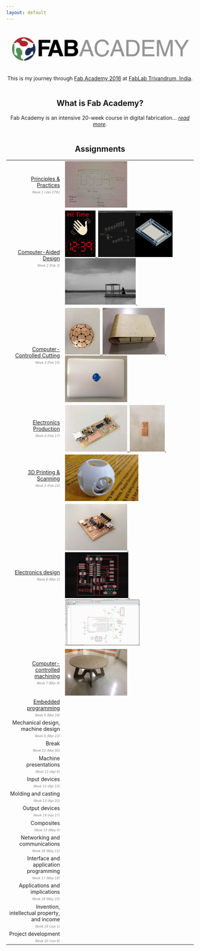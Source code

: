 ```yaml
---
layout: default
---
```

[<img src="images/fabacademy.jpg"/>][FabAcademy]


<div style="text-align:center">
   This is my journey through <a href="http://archive.fabacademy.org/archives/2016/master/">Fab Academy 2016</a> at
   <a href="https://www.fablabs.io/fablabtrivandrum">FabLab Trivandrum, India</a>.
</div>

<br/>

<h2 style="text-align:center">What is Fab Academy?</h2>

<div style="text-align:center">
   Fab Academy is an intensive 20-week course in digital fabrication... <a href="fabacademy.html"><span style="font-style:italic">read more</span></a>.
</div>

<br/>


<h2 style="text-align:center">Assignments</h2>

<table cellspacing="10" cellpadding="10">
<tr>
   <td style="text-align:right" width="30%">
      <a href="w1-principles.html">Principles & Practices</a> <br/>
      <span style="font-size:60%;font-style:italic;color:gray">Week 1 (Jan 27th)</span>
   </td>
   <td>
      <a href="w1-principles.html">
         <img src="images/clock.jpg" height="125"/>
      </a>
   </td>
</tr>
<tr>
   <td style="text-align:right">
      <a href="w2-cad.html">Computer-Aided Design</a> <br/>
      <span style="font-size:60%;font-style:italic;color:gray">Week 2 (Feb 3)</span>
   </td>
   <td>
      <a href="w2-cad.html">
         <img src="images/hi-time-logo.svg" height="125"/>&nbsp;
         <img src="images/antimony-hitime.jpg" height="125"/>
         <img src="images/beach-vader.jpg" height="125"/>&nbsp;
      </a>
   </td>
</tr>
<tr>
   <td style="text-align:right">
      <a href="w3-cutting.html">Computer-Controlled Cutting</a> <br/>
      <span style="font-size:60%;font-style:italic;color:gray">Week 3 (Feb 10)</span>
   </td>
   <td>
      <a href="w3-cutting.html">
         <img src="images/geodesic-top.jpg" height="125"/>&nbsp;
         <img src="images/box-side.jpg" height="125"/>&nbsp;
         <img src="images/deathstar-decal.jpg" height="125"/>
      </a>
   </td>
</tr>
<tr>
   <td style="text-align:right">
         <a href="w4-eprod.html">Electronics Production</a> <br/>
		<span style="font-size:60%;font-style:italic;color:gray">Week 4 (Feb 17)</span>
	</td>
	<td> 
	    <a href="w4-eprod.html">
			<img src="images/fabisp.jpg" height="125"/>&nbsp;
			<img src="images/eprod-2nd-result.jpg" height="125"/>&nbsp;
		</a> 
   </td> 
</tr> 
<tr>
   <td style="text-align:right">
         <a href="w5-3d.html">3D Printing & Scanning</a> <br/>
		<span style="font-size:60%;font-style:italic;color:gray">Week 5 (Feb 24)</span>
	</td>
	<td> 
         <a href="w5-3d.html">
			<img src="images/w5-sphere.jpg" height="125"/>
		</a> 
	</td> 
</tr> 
<tr>
   <td style="text-align:right">
         <a href="w6-edesign.html">Electronics design</a> <br/> 
		<span style="font-size:60%;font-style:italic;color:gray">Week 6 (Mar 2)</span>
   </td>	
   <td> 
      <a href="w6-edesign.html">
		<img src="images/w6-final-board.jpg" height="125"/>&nbsp;
		<img src="images/w6-board-layout.jpg" height="125"/>&nbsp;
		<img src="images/w6-schematic.jpg" height="125"/>
	  </a> 
   </td> 
</tr> 
<tr>
   <td style="text-align:right">
         <a href="w7-machining.html">Computer-controlled machining </a> <br/> 
		<span style="font-size:60%;font-style:italic;color:gray">Week 7 (Mar 9)</span>
	</td>
	<td> 
      <a href="w7-machining.html">
		<img src="images/w7-table.jpg" height="125"/>
	  </a> 
    </td> 
</tr> 
<tr>
   <td style="text-align:right">
	<a href="w8-embedded.html">Embedded programming</a> <br/> 
		<span style="font-size:60%;font-style:italic;color:gray">Week 8 (Mar 16)</span>
	</td>
	<td> 
		<a href="w8-embedded.html">
		</a> 
   </td> 
</tr> 
<tr>
   <td style="text-align:right">
		Mechanical design, machine design <br/>
		<span style="font-size:60%;font-style:italic;color:gray">Week 9 (Mar 23)</span>
	</td>
	    <td> 
	   </td> 
</tr> 
<tr>
   <td style="text-align:right">
		Break <br/>
		<span style="font-size:60%;font-style:italic;color:gray">Week 10 (Mar 30)</span>
	</td>
	    <td> 
	   </td> 
</tr> 
<tr>
   <td style="text-align:right">
		Machine presentations <br/>
		<span style="font-size:60%;font-style:italic;color:gray">Week 11 (Apr 6)</span>
	</td>
	    <td> 
	   </td> 
</tr> 
<tr>
   <td style="text-align:right">
		Input devices <br/>
		<span style="font-size:60%;font-style:italic;color:gray">Week 12 (Apr 13)</span>
	</td>
	    <td> 
	   </td> 
</tr> 
<tr>
   <td style="text-align:right">
		Molding and casting <br/>
		<span style="font-size:60%;font-style:italic;color:gray">Week 13 (Apr 20)</span>
	</td>
	    <td> 
	   </td> 
</tr> 
<tr>
   <td style="text-align:right">
		Output devices <br/>
		<span style="font-size:60%;font-style:italic;color:gray">Week 14 (Apr 27)</span>
	</td>
	    <td> 
	   </td> 
</tr> 
<tr>
   <td style="text-align:right">
		Composites <br/>
		<span style="font-size:60%;font-style:italic;color:gray">Week 15 (May 4)</span>
	</td>
	    <td> 
	   </td> 
</tr> 
<tr>
   <td style="text-align:right">
		Networking and communications <br/>
		<span style="font-size:60%;font-style:italic;color:gray">Week 16 (May 11)</span>
	</td>
	    <td> 
	   </td> 
</tr> 
<tr>
   <td style="text-align:right">
		Interface and application programming <br/>
		<span style="font-size:60%;font-style:italic;color:gray">Week 17 (May 18)</span>
	</td>
	    <td> 
	   </td> 
</tr> 
<tr>
   <td style="text-align:right">
		Applications and implications <br/>
		<span style="font-size:60%;font-style:italic;color:gray">Week 18 (May 25)</span>
	</td>
	    <td> 
	   </td> 
</tr> 
<tr>
   <td style="text-align:right">
		Invention, intellectual property, and income <br/>
		<span style="font-size:60%;font-style:italic;color:gray">Week 19 (Jun 1)</span>
	</td>
	    <td> 
	   </td> 
</tr> 
<tr>
   <td style="text-align:right">
		Project development <br/>
		<span style="font-size:60%;font-style:italic;color:gray">Week 20 (Jun 8)</span>
	</td>
	    <td> 
	   </td> 
</tr> 
</table>


[FabAcademy]: http://fabacademy.org
[FabLabs]: http://archive.fabacademy.org/archives/2016/master/labs.html
[HTMAA]: http://fab.cba.mit.edu/classes/863.14/
[ProfNeil]: http://ng.cba.mit.edu/
[CBA]: http://cba.mit.edu/
[FabAcademy2016]: http://archive.fabacademy.org/archives/2016/master/
[Schedule]: http://archive.fabacademy.org/archives/2016/master/schedule.html
[2015Projects]: http://fabacademy.org/archives/2015/students/index.html
[SolidConTalk]: https://www.youtube.com/watch?v=L0RDrSKenGo
[EdgeInterview]: https://edge.org/conversation/neil_gershenfeld-digital-reality
[FabBook]: https://books.google.co.in/books?id=Zw0j50HDwYUC&lpg=PP1&pg=PP9#v=onepage&q&f=false
